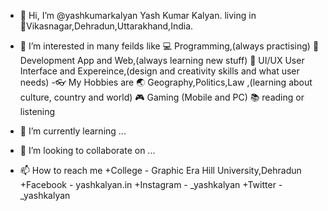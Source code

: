 - 👋 
     Hi, I’m @yashkumarkalyan Yash Kumar Kalyan.
     living in 🚵‍Vikasnagar,Dehradun,Uttarakhand,India.
     
- 👀 
     I’m interested in many feilds like 
     💻  Programming,(always practising)
     👷‍ Development App and Web,(always learning new stuff)
     🎢  UI/UX User Interface and Expereince,(design and creativity skills and what user needs)
-👓
     My Hobbies are
     🌏  Geography,Politics,Law ,(learning about culture, country and world)
     🎮  Gaming (Mobile and PC)
     📚  reading or listening
     
- 🌱 I’m currently learning ...
- 💞️ I’m looking to collaborate on ...
- 📫 How to reach me 
+College   - Graphic Era Hill University,Dehradun
+Facebook  - yashkalyan.in
+Instagram - _yashkalyan
+Twitter   - _yashkalyan



<!---
yashkumarkalyan/yashkumarkalyan is a ✨ special ✨ repository because its `README.md` (this file) appears on your GitHub profile.
You can click the Preview link to take a look at your changes.
--->
